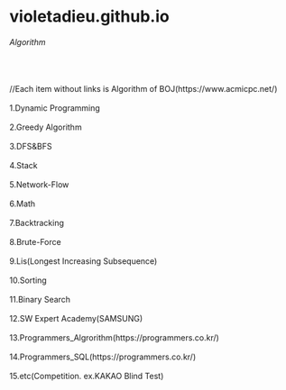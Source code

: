 # violetadieu.github.io
<h6>Algorithm</h6> <br><br>
//Each item without links is Algorithm of BOJ(https://www.acmicpc.net/)<br><br>
1.Dynamic Programming<br><br>
2.Greedy Algorithm<br><br>
3.DFS&BFS<br><br>
4.Stack<br><br>
5.Network-Flow<br><br>
6.Math<br><br>
7.Backtracking <br><br>
8.Brute-Force<br><br>
9.Lis(Longest Increasing Subsequence)<br><br>
10.Sorting<br><br>
11.Binary Search<br><br>
12.SW Expert Academy(SAMSUNG)<br><br>
13.Programmers_Algrorithm(https://programmers.co.kr/)<br><br>
14.Programmers_SQL(https://programmers.co.kr/)<br><br>
15.etc(Competition. ex.KAKAO Blind Test)<br><br>
